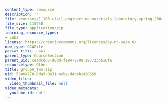 ```yaml
---
content_type: resource
description: ''
file: /courses/1-103-civil-engineering-materials-laboratory-spring-2004/5846a7780da90e314cbed4c4bc420669_groupA_two.zip
file_size: 115250
file_type: application/zip
learning_resource_types:
- Labs
license: https://creativecommons.org/licenses/by-nc-sa/4.0/
ocw_type: OCWFile
parent_title: Labs
parent_type: CourseSection
parent_uid: ceadcd63-d6dd-fe94-8798-195723bb10fa
resourcetype: Other
title: groupA_two.zip
uid: 5846a778-0da9-0e31-4cbe-d4c4bc420669
video_files:
  video_thumbnail_file: null
video_metadata:
  youtube_id: null
---
```

